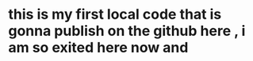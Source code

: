 # this is my first local code that is gonna publish on the github here , i am so exited here now and